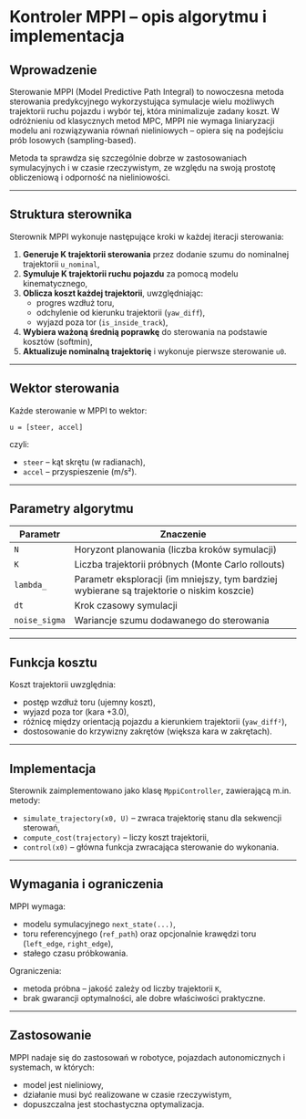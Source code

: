# Kontroler MPPI – opis algorytmu i implementacja

## Wprowadzenie

Sterowanie MPPI (Model Predictive Path Integral) to nowoczesna metoda sterowania predykcyjnego wykorzystująca symulacje wielu możliwych trajektorii ruchu pojazdu i wybór tej, która minimalizuje zadany koszt. W odróżnieniu od klasycznych metod MPC, MPPI nie wymaga liniaryzacji modelu ani rozwiązywania równań nieliniowych – opiera się na podejściu prób losowych (sampling-based).

Metoda ta sprawdza się szczególnie dobrze w zastosowaniach symulacyjnych i w czasie rzeczywistym, ze względu na swoją prostotę obliczeniową i odporność na nieliniowości.

---

## Struktura sterownika

Sterownik MPPI wykonuje następujące kroki w każdej iteracji sterowania:

1. **Generuje K trajektorii sterowania** przez dodanie szumu do nominalnej trajektorii `u_nominal`,
2. **Symuluje K trajektorii ruchu pojazdu** za pomocą modelu kinematycznego,
3. **Oblicza koszt każdej trajektorii**, uwzględniając:
   - progres wzdłuż toru,
   - odchylenie od kierunku trajektorii (`yaw_diff`),
   - wyjazd poza tor (`is_inside_track`),
4. **Wybiera ważoną średnią poprawkę** do sterowania na podstawie kosztów (softmin),
5. **Aktualizuje nominalną trajektorię** i wykonuje pierwsze sterowanie `u0`.

---

## Wektor sterowania

Każde sterowanie w MPPI to wektor:

```
u = [steer, accel]
```

czyli:
- `steer` – kąt skrętu (w radianach),
- `accel` – przyspieszenie (m/s²).

---

## Parametry algorytmu

| Parametr     | Znaczenie                                              |
|--------------|--------------------------------------------------------|
| `N`          | Horyzont planowania (liczba kroków symulacji)         |
| `K`          | Liczba trajektorii próbnych (Monte Carlo rollouts)    |
| `lambda_`    | Parametr eksploracji (im mniejszy, tym bardziej wybierane są trajektorie o niskim koszcie) |
| `dt`         | Krok czasowy symulacji                                 |
| `noise_sigma`| Wariancje szumu dodawanego do sterowania              |

---

## Funkcja kosztu

Koszt trajektorii uwzględnia:
- postęp wzdłuż toru (ujemny koszt),
- wyjazd poza tor (kara +3.0),
- różnicę między orientacją pojazdu a kierunkiem trajektorii (`yaw_diff²`),
- dostosowanie do krzywizny zakrętów (większa kara w zakrętach).

---

## Implementacja

Sterownik zaimplementowano jako klasę `MppiController`, zawierającą m.in. metody:

- `simulate_trajectory(x0, U)` – zwraca trajektorię stanu dla sekwencji sterowań,
- `compute_cost(trajectory)` – liczy koszt trajektorii,
- `control(x0)` – główna funkcja zwracająca sterowanie do wykonania.

---

## Wymagania i ograniczenia

MPPI wymaga:
- modelu symulacyjnego `next_state(...)`,
- toru referencyjnego (`ref_path`) oraz opcjonalnie krawędzi toru (`left_edge`, `right_edge`),
- stałego czasu próbkowania.

Ograniczenia:
- metoda próbna – jakość zależy od liczby trajektorii `K`,
- brak gwarancji optymalności, ale dobre właściwości praktyczne.

---

## Zastosowanie

MPPI nadaje się do zastosowań w robotyce, pojazdach autonomicznych i systemach, w których:
- model jest nieliniowy,
- działanie musi być realizowane w czasie rzeczywistym,
- dopuszczalna jest stochastyczna optymalizacja.